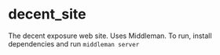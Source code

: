 decent_site
===========

The decent exposure web site. Uses Middleman. To run, install dependencies
and run `middleman server`
